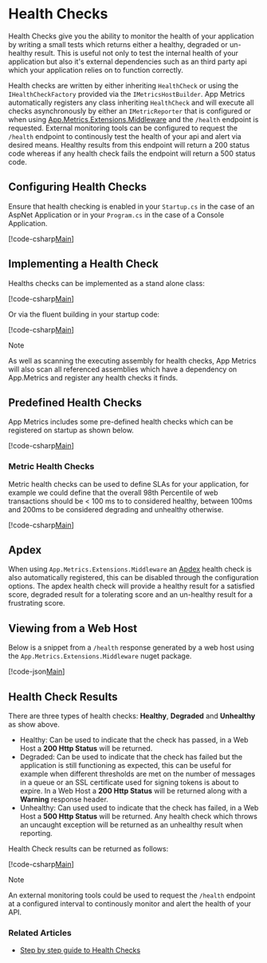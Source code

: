 # Health Checks

Health Checks give you the ability to monitor the health of your application by writing a small tests which returns either a healthy, degraded or un-healthy result. This is useful not only to test the internal health of your application but also it's external dependencies such as an third party api which your application relies on to function correctly.

Health checks are written by either inheriting `HealthCheck` or using the `IHealthCheckFactory` provided via the `IMetricsHostBuilder`. App Metrics automatically registers any class inheriting `HealthCheck` and will execute all checks asynchronously by either an `IMetricReporter` that is configured or when using [App.Metrics.Extensions.Middleware](../../web-application-monitoring/middleware.md) and the `/health` endpoint is requested. External monitoring tools can be configured to request the `/health` endpoint to continously test the health of your api and alert via desired means. Healthy results from this endpoint will return a 200 status code whereas if any health check fails the endpoint will return a 500 status code.

## Configuring Health Checks

Ensure that health checking is enabled in your `Startup.cs` in the case of an AspNet Application or in your `Program.cs` in the case of a Console Application.

[!code-csharp[Main](../../src/samples/AppMetrics.Startup.CodeSnippets/Startup.cs?highlight=7)]

## Implementing a Health Check

Healths checks can be implemented as a stand alone class:

[!code-csharp[Main](../../src/samples/AppMetrics.HealthCheck.Code.Snippets/DatabaseHealthCheck.cs)]

Or via the fluent building in your startup code:

[!code-csharp[Main](../../src/samples/AppMetrics.Startup.CodeSnippets/StartupFluentHealth.cs?highlight=9,10)]

> [!NOTE]
> As well as scanning the executing assembly for health checks, App Metrics will also scan all referenced assemblies which have a dependency on App.Metrics and register any health checks it finds.

## Predefined Health Checks

App Metrics includes some pre-defined health checks which can be registered on startup as shown below.

[!code-csharp[Main](../../src/samples/AppMetrics.HealthCheck.Code.Snippets/PredefinedHealthChecks.cs?highlight=10,12,14,16,18)]

### Metric Health Checks

Metric health checks can be used to define SLAs for your application, for example we could define that the overall 98th Percentile of web transactions should be < 100 ms to to considered healthy, between 100ms and 200ms to be considered degrading and unhealthy otherwise.

[!code-csharp[Main](../../src/samples/AppMetrics.HealthCheck.Code.Snippets/MetricHealthChecks.cs?highlight=6,7,8,9,10,11)]

## Apdex

When using `App.Metrics.Extensions.Middleware` an [Apdex](../metric-types/apdex.md) health check is also automatically registered, this can be disabled through the configuration options. The apdex health check will provide a healthy result for a satisfied score, degraded result for a tolerating score and an un-healthy result for a frustrating score.

## Viewing from a Web Host

Below is a snippet from a `/health` response generated by a web host using the `App.Metrics.Extensions.Middleware` nuget package.

[!code-json[Main](../../src/samples/App.Metrics.Formatters.Json.Samples/HealthCheckResult.json)]

## Health Check Results

There are three types of health checks: **Healthy**, **Degraded** and **Unhealthy** as show above.

- Healthy: Can be used to indicate that the check has passed, in a Web Host a **200 Http Status** will be returned.
- Degraded: Can be used to indicate that the check has failed but the application is still functioning as expected, this can be useful for example when different thresholds are met on the number of messages in a queue or an SSL certificate used for signing tokens is about to expire. In a Web Host a **200 Http Status** will be returned along with a **Warning** response header.
- Unhealthy: Can used used to indicate that the check has failed, in a Web Host a **500 Http Status** will be returned. Any health check which throws an uncaught exception will be returned as an unhealthy result when reporting. 

Health Check results can be returned as follows:

[!code-csharp[Main](../../src/samples/AppMetrics.HealthCheck.Code.Snippets/ReturningHealthCheckResults.cs)]

> [!NOTE]
> An external monitoring tools could be used to request the `/health` endpoint at a configured interval to continously monitor and alert the health of your API.

### Related Articles
- [Step by step guide to Health Checks](https://al-hardy.blog/2017/04/17/asp-net-core-health-checking/)